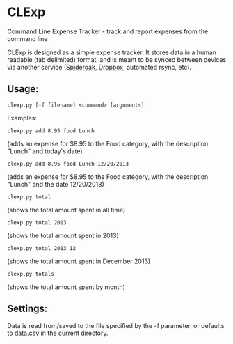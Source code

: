 CLExp
=====

Command Line Expense Tracker - track and report expenses from the command line

CLExp is designed as a simple expense tracker. It stores data in a human
readable (tab delimited) format, and is meant to be synced between devices
via another service ([Spideroak](http://www.spideroak.com/),
[Dropbox](http://www.dropbox.com/), automated rsync, etc).


Usage:
-------------
    clexp.py [-f filename] <command> [arguments]

Examples:

    clexp.py add 8.95 food Lunch
(adds an expense for $8.95 to the Food category, with the description "Lunch"
and today's date)

    clexp.py add 8.95 food Lunch 12/20/2013
(adds an expense for $8.95 to the Food category, with the description "Lunch"
and the date 12/20/2013)

    clexp.py total
(shows the total amount spent in all time)

    clexp.py total 2013
(shows the total amount spent in 2013)

    clexp.py total 2013 12
(shows the total amount spent in December 2013)

    clexp.py totals
(shows the total amount spent by month)

Settings:
-------------
Data is read from/saved to the file specified by the -f parameter, or defaults
to data.csv in the current directory.